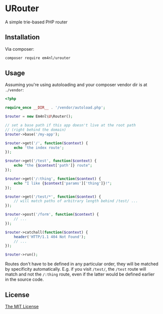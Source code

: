 # URouter

A simple trie-based PHP router

## Installation

Via composer:

```sh
composer require em4nl/urouter
```

## Usage

Assuming you're using autoloading and your composer vendor dir is
at `./vendor`:

```php
<?php

require_once __DIR__ . '/vendor/autoload.php';

$router = new Em4nl\U\Router();

// set a base path if this app doesn't live at the root path
// (right behind the domain)
$router->base('/my-app');

$router->get('/', function($context) {
    echo 'the index route';
});

$router->get('/test', function($context) {
    echo "the {$context['path']} route";
});

$router->get('/:thing', function($context) {
    echo "I like {$context['params']['thing']}!";
});

$router->get('/test/*', function($context) {
    // will match paths of arbitrary length behind /test/ ...
});

$router->post('/form', function($context) {
    // ...
});

$router->catchall(function($context) {
    header('HTTP/1.1 404 Not Found');
    // ...
});

$router->run();
```

Routes don't have to be defined in any particular order, they will
be matched by specificity automatically. E.g. if you visit
`/test/`, the `/test` route will match and not the `/:thing` route,
even if the latter would be defined earlier in the source code.

## License

[The MIT License](https://github.com/em4nl/wpinstall/blob/master/LICENSE)
